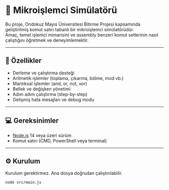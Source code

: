 # 🧠 Mikroişlemci Simülatörü

Bu proje, Ondokuz Mayıs Üniversitesi Bitirme Projesi kapsamında geliştirilmiş komut satırı tabanlı bir mikroişlemci simülatörüdür.  
Amaç, temel işlemci mimarisini ve assembly benzeri komut setlerinin nasıl çalıştığını öğretmek ve deneyimlemektir.

---

## 🚀 Özellikler

- Derleme ve çalıştırma desteği
- Aritmetik işlemler (toplama, çıkarma, bölme, mod vb.)
- Mantıksal işlemler (and, or, not, xor)
- Bellek ve değişken yönetimi
- Adım adım çalıştırma (step-by-step)
- Gelişmiş hata mesajları ve debug modu

---

## 💻 Gereksinimler

- [Node.js](https://nodejs.org/) 14 veya üzeri sürüm
- Komut satırı (CMD, PowerShell veya terminal)

---

## ⚙️ Kurulum

Kurulum gerektirmez. Ana dosya doğrudan çalıştırılabilir.

```bash
node src/main.js
